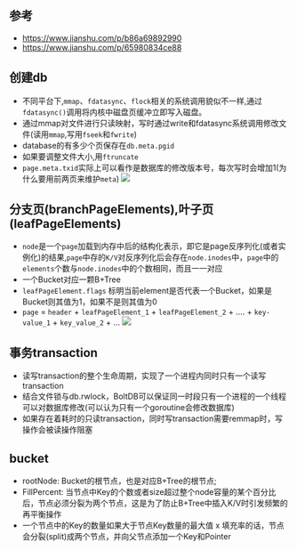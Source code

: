 ## 参考
- https://www.jianshu.com/p/b86a69892990
- https://www.jianshu.com/p/65980834ce88

## 创建db
- 不同平台下,`mmap`、`fdatasync`、`flock`相关的系统调用貌似不一样,通过`fdatasync()`调用将内核中磁盘页缓冲立即写入磁盘。
- 通过mmap对文件进行只读映射，写时通过write和fdatasync系统调用修改文件(读用`mmap`,写用`fseek`和`fwrite`)
- database的有多少个页保存在`db.meta.pgid`
- 如果要调整文件大小,用`ftruncate`
- `page.meta.txid`实际上可以看作是数据库的修改版本号，每次写时会增加1(为什么要用前两页来维护`meta`)
![](https://upload-images.jianshu.io/upload_images/9246898-ab33fb1d94be0cd0.png?imageMogr2/auto-orient/strip|imageView2/2/w/529/format/webp)

## 分支页(branchPageElements),叶子页(leafPageElements)
- `node`是一个`page`加载到内存中后的结构化表示，即它是page反序列化(或者实例化)的结果,`page`中存的`K/V`对反序列化后会存在`node.inodes`中，`page`中的`elements`个数与`node.inodes`中的个数相同，而且一一对应
- 一个Bucket对应一颗B+Tree
- `leafPageElement.flags` 标明当前element是否代表一个Bucket，如果是Bucket则其值为1，如果不是则其值为0
- `page` = `header` + `leafPageElement_1` + `leafPageElement_2` + .... + `key-value_1` + `key_value_2` + ...
![](https://upload-images.jianshu.io/upload_images/9246898-0a761d47189dae73.png?imageMogr2/auto-orient/strip|imageView2/2/w/604/format/webp)

## 事务transaction
- 读写transaction的整个生命周期，实现了一个进程内同时只有一个读写transaction
- 结合文件锁与db.rwlock，BoltDB可以保证同一时段只有一个进程的一个线程可以对数据库修改(可以认为只有一个goroutine会修改数据库)
- 如果存在着耗时的只读transaction，同时写transaction需要remmap时，写操作会被读操作阻塞

## bucket
- rootNode: Bucket的根节点，也是对应B+Tree的根节点;
- FillPercent: 当节点中Key的个数或者size超过整个node容量的某个百分比后，节点必须分裂为两个节点，这是为了防止B+Tree中插入K/V时引发频繁的再平衡操作
- 一个节点中的Key的数量如果大于节点Key数量的最大值 x 填充率的话，节点会分裂(split)成两个节点，并向父节点添加一个Key和Pointer